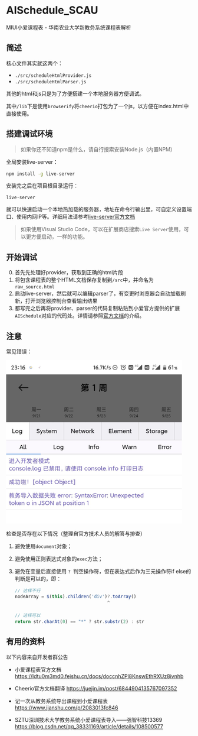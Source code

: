 # AISchedule_SCAU

MIUI小爱课程表 - 华南农业大学新教务系统课程表解析

## 简述

核心文件其实就这两个：

- `./src/scheduleHtmlProvider.js`
- `./src/scheduleHtmlParser.js`

其他的html和js只是为了方便搭建一个本地服务器方便调试。

其中`/lib`下是使用`browserify`将`cheerio`打包为了一个js，以方便在index.html中直接使用。

## 搭建调试环境

> 如果你还不知道npm是什么，请自行搜索安装Node.js（内置NPM）

全局安装live-server：

```bash
npm install -g live-server
```

安装完之后在项目根目录运行：

```shell
live-server
```

就可以快速启动一个本地热加载的服务器，地址在命令行输出里，可自定义设置端口、使用内网IP等。详细用法请参考[live-server官方文档](https://www.npmjs.com/package/live-server)

> 如果使用Visual Studio Code，可以在扩展商店搜索`Live Server`使用，可以更方便启动，一样的功能。

## 开始调试

0. 首先先处理好provider，获取到正确的html片段
1. 将包含课程表的整个HTML文档保存复制到`/src`中，并命名为`raw_source.html`
2. 启动live-server，然后就可以编辑parser了，有变更时浏览器会自动加载刷新，打开浏览器控制台查看输出结果
3. 都写完之后再将provider、parser的代码复制粘贴到小爱官方提供的扩展`AISchedule`对应的代码处。详情请参照[官方文档](https://ldtu0m3md0.feishu.cn/docs/doccnhZPl8KnswEthRXUz8ivnhb)的介绍。

## 注意

常见错误：

<img src="README.assets/common_error_json.png" alt="common_error_json" style="zoom:50%;" />

检查是否存在以下情况（整理自官方技术人员的解答与排查）

1. 避免使用`document`对象；

2. 避免使用正则表达式对象的`exec`方法；

3. 避免在变量后直接使用 `? `判空操作符，但在表达式后作为三元操作符if else的判断是可以的，即：

   ```javascript
   // 这样不行
   nodeArray = $(this).children('div')?.toArray()
                                      ^ 
   
   // 这样可以
   return str.charAt(0) == "*" ? str.substr(2) : str
   ```

## 有用的资料

以下内容来自开发者群公告

- 小爱课程表官方文档
  https://ldtu0m3md0.feishu.cn/docs/doccnhZPl8KnswEthRXUz8ivnhb
  
- Cheerio官方文档翻译
  https://juejin.im/post/6844904135767097352

- 记一次从教务系统导出课程到小爱课程表
  https://www.jianshu.com/p/2083013fc846

- SZTU深圳技术大学教务系统小爱课程表导入——强智科技13369
  https://blog.csdn.net/qq_38331169/article/details/108500577